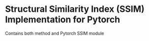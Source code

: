 # Structural Similarity Index (SSIM) Implementation for Pytorch
Contains both method and Pytorch SSIM module
